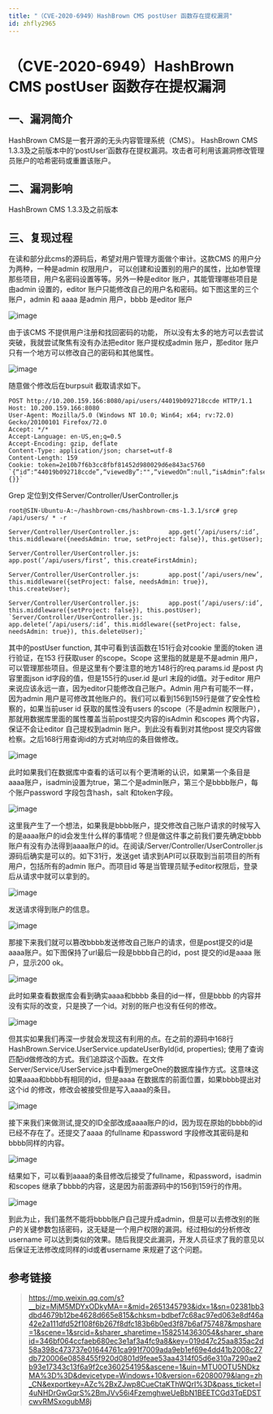 ```yaml
---
title: "（CVE-2020-6949）HashBrown CMS postUser 函数存在提权漏洞"
id: zhfly2965
---
```


# （CVE-2020-6949）HashBrown CMS postUser 函数存在提权漏洞

## 一、漏洞简介

HashBrown CMS是一套开源的无头内容管理系统（CMS）。 HashBrown CMS 1.3.3及之前版本中的‘postUser’函数存在提权漏洞。攻击者可利用该漏洞修改管理员账户的哈希密码或重置该账户。

## 二、漏洞影响

HashBrown CMS 1.3.3及之前版本

## 三、复现过程

在读和部分此cms的源码后，希望对用户管理方面做个审计。这款CMS 的用户分为两种，一种是admin 权限用户， 可以创建和设置别的用户的属性，比如参管理那些项目，用户名密码设置等等。另外一种是editor 账户，其能管理哪些项目是由admin 设置的，editor 账户只能修改自己的用户名和密码。如下图这里的三个账户，admin 和 aaaa 是admin 用户，bbbb 是editor 账户

![image](../img/1a807698abb36a97139ef9e55bd8a2cd.png)

由于该CMS 不提供用户注册和找回密码的功能， 所以没有太多的地方可以去尝试突破，我就尝试聚焦有没有办法把editor 账户提权成admin 账户，那editor 账户只有一个地方可以修改自己的密码和其他属性。

![image](../img/3c471f12435a1842e1a6fc1a1fa25376.png)

随意做个修改后在burpsuit 截取请求如下。

```
POST http://10.200.159.166:8080/api/users/44019b092718ccde HTTP/1.1
Host: 10.200.159.166:8080
User-Agent: Mozilla/5.0 (Windows NT 10.0; Win64; x64; rv:72.0) Gecko/20100101 Firefox/72.0
Accept: */*
Accept-Language: en-US,en;q=0.5
Accept-Encoding: gzip, deflate
Content-Type: application/json; charset=utf-8
Content-Length: 159
Cookie: token=2e10b7f6b3cc8fbf81452d980029d6e843ac5760 `{“id”:“44019b092718ccde”,“viewedBy”:"",“viewedOn”:null,“isAdmin”:false,“isCurrent”:false,“username”:“bbbb”,“fullName”:“bbbb”,“email”:"",“theme”:"",“scopes”:{}}` 
```

Grep 定位到文件Server/Controller/UserController.js

```
root@SIN-Ubuntu-A:~/hashbrown-cms/hashbrown-cms-1.3.1/src# grep /api/users/ * -r

Server/Controller/UserController.js:        app.get(’/api/users/:id’, this.middleware({needsAdmin: true, setProject: false}), this.getUser);

Server/Controller/UserController.js:        app.post(’/api/users/first’, this.createFirstAdmin);

Server/Controller/UserController.js:        app.post(’/api/users/new’, this.middleware({setProject: false, needsAdmin: true}), this.createUser);

Server/Controller/UserController.js:        app.post(’/api/users/:id’, this.middleware({setProject: false}), this.postUser); `Server/Controller/UserController.js:        app.delete(’/api/users/:id’, this.middleware({setProject: false, needsAdmin: true}), this.deleteUser);` 
```

其中的postUser function, 其中可看到该函数在151行会对cookie 里面的token 进行验证，在153 行获取user 的scope。Scope 这里指的就是是不是admin 用户，可以管理那些项目。但是这里有个要注意的地方148行的req.params.id 是post 内容里面json id字段的值，但是155行的user.id 是url 末段的id值。对于editor 用户来说应该永远一直，因为editor只能修改自己账户。Admin 用户有可能不一样，因为admin 用户是可修改其他账户的。我们可以看到156到159行是做了安全性检察的，如果当前user id 获取的属性没有users 的scope（不是admin 权限账户），那就用数据库里面的属性覆盖当前post提交内容的isAdmin 和scopes 两个内容，保证不会让editor 自己提权到admin 账户。到此没有看到对其他post 提交内容做检察。之后168行用查询id的方式对响应的条目做修改。

![image](../img/6c487c89ea067b063678e1f96f924773.png)

此时如果我们在数据库中查看的话可以有个更清晰的认识，如果第一个条目是aaaa账户，isadmin设置为true，第二个是admin账户，第三个是bbbb账户，每个账户password 字段包含hash，salt 和token字段。

![image](../img/17dc6cbcf286ee605f245284b0b0e5c1.png)

这里我产生了一个想法，如果我是bbbb账户，提交修改自己账户请求的时候写入的是aaaa账户的id会发生什么样的事情呢？但是做这件事之前我们要先确定bbbb账户有没有办法得到aaaa账户的id。在阅读/Server/Controller/UserController.js源码后确实是可以的。如下31行，发送get 请求到API可以获取到当前项目的所有用户，包括所有的admin 账户。而项目id 等是当管理员赋予editor权限后，登录后从请求中就可以拿到的。

![image](../img/7a1ff5e1562c5129ef25856ca2b155f0.png)

发送请求得到账户的信息。

![image](../img/80fa06e0d4e97eacba2ec3c4a4c92412.png)

那接下来我们就可以篡改bbbb发送修改自己账户的请求，但是post提交的id是aaaa账户。如下图保持了url最后一段是bbbb自己的id，post 提交的id是aaaa 账户，显示200 ok。

![image](../img/42da156574435bb8e5db114d936c6bc1.png)

此时如果查看数据库会看到确实aaaa和bbbb 条目的id一样，但是bbbb 的内容并没有实际的改变，只是换了一个id。对别的账户也没有任何的修改。

![image](../img/8df8c092a1d42fcd124071ff341ae90b.png)

但其实如果我们再深一步就会发现这有利用的点。在之前的源码中168行HashBrown.Service.UserService.updateUserById(id, properties); 使用了查询匹配id做修改的方式。我们追踪这个函数。在文件Server/Service/UserService.js中看到mergeOne的数据库操作方式。这意味这如果aaaa和bbbb有相同的id，但是aaaa 在数据库的前面位置，如果bbbb提出对这个id 的修改，修改会被接受但是写入aaaa的条目。

![image](../img/ae36dc5e769c717d06a1538f4c18258f.png)

接下来我们来做测试,提交的ID全部改成aaaa账户的id，因为现在原始的bbbb的id已经不存在了。还提交了aaaa 的fullname 和password 字段修改其密码是和bbbb同样的内容。

![image](../img/5f4723830daa09102a91af63c17639e4.png)

结果如下，可以看到aaaa的条目修改后接受了fullname，和password，isadmin和scopes 继承了bbbb的内容，这是因为前面源码中的156到159行的作用。

![image](../img/778be842907c07fee5528feafb72ff51.png)

到此为止，我们虽然不能将bbbb账户自己提升成admin，但是可以去修改别的账户的关键参数包括密码，这无疑是一个用户权限的漏洞。经过相似的分析修改username 可以达到类似的效果。随后我提交此漏洞，开发人员征求了我的意见以后保证无法修改成同样的id或者username 来规避了这个问题。

## 参考链接

> https://mp.weixin.qq.com/s?__biz=MjM5MDYxODkyMA==&mid=2651345793&idx=1&sn=02381bb3dbd4679b12be4628d665e815&chksm=bdbef7c68ac97ed063e8df46a42e2a111dfd52f108f6b267f8dfc183b6b0ed3f87b6af757487&mpshare=1&scene=1&srcid=&sharer_sharetime=1582514363054&sharer_shareid=346bf064ccfaeb680ec3e1af3a4fc9a8&key=019d47c25aa835ac2d58a398c473737e01644761ca991f7009ada9eb1ef69e4dd41b2008c27db720006e0858455f920d0801d9feae53aa4314f05d6e310a7290ae2b93e17343c13f6a9f2ce360254195&ascene=1&uin=MTU0OTU5NDkzMA%3D%3D&devicetype=Windows+10&version=62080079&lang=zh_CN&exportkey=AZc%2BxZJwp8CueCtaKThWQrI%3D&pass_ticket=l4uNHDrGwGqrS%2BmJVv56i4FzemghweUeBbN1BEETCGd3TqEDSTcwvRMSxogubM8j